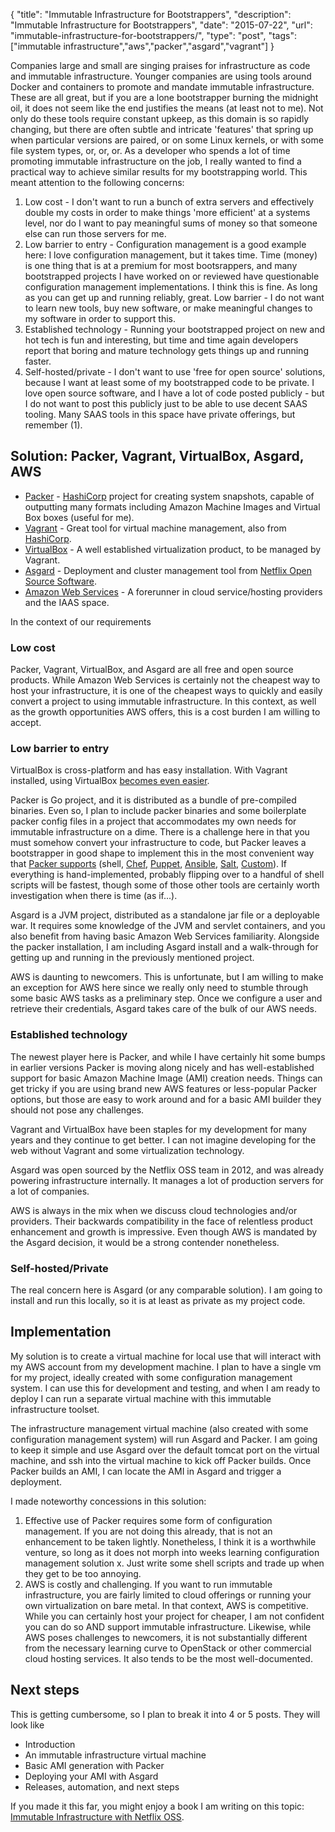 {
  "title": "Immutable Infrastructure for Bootstrappers",
  "description": "Immutable Infrastructure for Bootstrappers",
  "date": "2015-07-22",
  "url": "immutable-infrastructure-for-bootstrappers/",
  "type": "post",
  "tags": ["immutable infrastructure","aws","packer","asgard","vagrant"]
}

Companies large and small are singing praises for infrastructure as code and immutable infrastructure. Younger companies are using tools around Docker and containers to promote and mandate immutable infrastructure. These are all great, but if you are a lone bootstrapper burning the midnight oil, it does not seem like the end justifies the means (at least not to me). Not only do these tools require constant upkeep, as this domain is so rapidly changing, but there are often subtle and intricate 'features' that spring up when particular versions are paired, or on some Linux kernels, or with some file system types, or, or, or. As a developer who spends a lot of time promoting immutable infrastructure on the job, I really wanted to find a practical way to achieve similar results for my bootstrapping world. This meant attention to the following concerns:

  1. Low cost - I don't want to run a bunch of extra servers and effectively double my costs in order to make things 'more efficient' at a systems level, nor do I want to pay meaningful sums of money so that someone else can run those servers for me.
  2. Low barrier to entry - Configuration management is a good example here: I love configuration management, but it takes time. Time (money) is one thing that is at a premium for most bootsrappers, and many bootstrapped projects I have worked on or reviewed have questionable configuration management implementations. I think this is fine. As long as you can get up and running reliably, great. Low barrier - I do not want to learn new tools, buy new software, or make meaningful changes to my software in order to support this.
  3. Established technology - Running your bootstrapped project on new and hot tech is fun and interesting, but time and time again developers report that boring and mature technology gets things up and running faster. 
  4. Self-hosted/private - I don't want to use 'free for open source' solutions, because I want at least some of my bootstrapped code to be private. I love open source software, and I have a lot of code posted publicly - but I do not want to post this publicly just to be able to use decent SAAS tooling. Many SAAS tools in this space have private offerings, but remember (1).

## Solution: Packer, Vagrant, VirtualBox, Asgard, AWS

 - [Packer](https://packer.io/) - [HashiCorp](https://hashicorp.com/) project for creating system snapshots, capable of outputting many formats including Amazon Machine Images and Virtual Box boxes (useful for me).
 - [Vagrant](https://www.vagrantup.com/) - Great tool for virtual machine management, also from [HashiCorp](https://hashicorp.com/).
 - [VirtualBox](https://www.virtualbox.org/) - A well established virtualization product, to be managed by Vagrant.
 - [Asgard](https://github.com/Netflix/asgard) - Deployment and cluster management tool from [Netflix Open Source Software](http://netflix.github.io/).
 - [Amazon Web Services](https://aws.amazon.com/) - A forerunner in cloud service/hosting providers and the IAAS space.

In the context of our requirements

### Low cost

Packer, Vagrant, VirtualBox, and Asgard are all free and open source products. While Amazon Web Services is certainly not the cheapest way to host your infrastructure, it is one of the cheapest ways to quickly and easily convert a project to using immutable infrastructure. In this context, as well as the growth opportunities AWS offers, this is a cost burden I am willing to accept.

### Low barrier to entry

VirtualBox is cross-platform and has easy installation. With Vagrant installed, using VirtualBox [becomes even easier](https://docs.vagrantup.com/v2/cli/index.html). 

Packer is Go project, and it is distributed as a bundle of pre-compiled binaries. Even so, I plan to include packer binaries and some boilerplate packer config files in a project that accommodates my own needs for immutable infrastructure on a dime. There is a challenge here in that you must somehow convert your infrastructure to code, but Packer leaves a bootstrapper in good shape to implement this in the most convenient way that [Packer supports](https://packer.io/docs/) (shell, [Chef](https://www.chef.io/), [Puppet](https://puppetlabs.com), [Ansible](http://www.ansible.com/home), [Salt](http://saltstack.com/), [Custom](https://packer.io/docs/provisioners/custom.html)). If everything is hand-implemented, probably flipping over to a handful of shell scripts will be fastest, though some of those other tools are certainly worth investigation when there is time (as if...).

Asgard is a JVM project, distributed as a standalone jar file or a deployable war. It requires some knowledge of the JVM and servlet containers, and you also benefit from having basic Amazon Web Services familiarity. Alongside the packer installation, I am including Asgard install and a walk-through for getting up and running in the previously mentioned project.

AWS is daunting to newcomers. This is unfortunate, but I am willing to make an exception for AWS here since we really only need to stumble through some basic AWS tasks as a preliminary step. Once we configure a user and retrieve their credentials, Asgard takes care of the bulk of our AWS needs.

### Established technology

The newest player here is Packer, and while I have certainly hit some bumps in earlier versions Packer is moving along nicely and has well-established support for basic Amazon Machine Image (AMI) creation needs. Things can get tricky if you are using brand new AWS features or less-popular Packer options, but those are easy to work around and for a basic AMI builder they should not pose any challenges.

Vagrant and VirtualBox have been staples for my development for many years and they continue to get better. I can not imagine developing for the web without Vagrant and some virtualization technology.

Asgard was open sourced by the Netflix OSS team in 2012, and was already powering infrastructure internally. It manages a lot of production servers for a lot of companies.

AWS is always in the mix when we discuss cloud technologies and/or providers. Their backwards compatibility in the face of relentless product enhancement and growth is impressive. Even though AWS is mandated by the Asgard decision, it would be a strong contender nonetheless.

### Self-hosted/Private

The real concern here is Asgard (or any comparable solution). I am going to install and run this locally, so it is at least as private as my project code.


## Implementation

My solution is to create a virtual machine for local use that will interact with my AWS account from my development machine. I plan to have a single vm for my project, ideally created with some configuration management system. I can use this for development and testing, and when I am ready to deploy I can run a separate virtual machine with this immutable infrastructure toolset. 

The infrastructure management virtual machine (also created with some configuration management system) will run Asgard and Packer. I am going to keep it simple and use Asgard over the default tomcat port on the virtual machine, and ssh into the virtual machine to kick off Packer builds. Once Packer builds an AMI, I can locate the AMI in Asgard and trigger a deployment.

I made noteworthy concessions in this solution:

  1. Effective use of Packer requires some form of configuration management. If you are not doing this already, that is not an enhancement to be taken lightly. Nonetheless, I think it is a worthwhile venture, so long as it does not morph into weeks learning configuration management solution x. Just write some shell scripts and trade up when they get to be too annoying.
  2. AWS is costly and challenging. If you want to run immutable infrastructure, you are fairly limited to cloud offerings or running your own virtualization on bare metal. In that context, AWS is competitive. While you can certainly host your project for cheaper, I am not confident you can do so AND support immutable infrastructure. Likewise, while AWS poses challenges to newcomers, it is not substantially different from the necessary learning curve to OpenStack or other commercial cloud hosting services. It also tends to be the most well-documented. 

## Next steps

This is getting cumbersome, so I plan to break it into 4 or 5 posts. They will look like

 - Introduction
 - An immutable infrastructure virtual machine
 - Basic AMI generation with Packer
 - Deploying your AMI with Asgard
 - Releases, automation, and next steps

If you made it this far, you might enjoy a book I am writing on this topic: [Immutable Infrastructure with Netflix OSS](https://leanpub.com/immutable-infrastructure-with-netflixoss).





